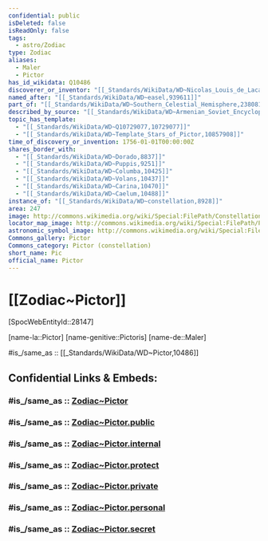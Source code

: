 ```yaml
---
confidential: public
isDeleted: false
isReadOnly: false
tags:
  - astro/Zodiac
type: Zodiac
aliases:
  - Maler
  - Pictor
has_id_wikidata: Q10486
discoverer_or_inventor: "[[_Standards/WikiData/WD~Nicolas_Louis_de_Lacaille,202703]]"
named_after: "[[_Standards/WikiData/WD~easel,939611]]"
part_of: "[[_Standards/WikiData/WD~Southern_Celestial_Hemisphere,2380815]]"
described_by_source: "[[_Standards/WikiData/WD~Armenian_Soviet_Encyclopedia,2657718]]"
topic_has_template:
  - "[[_Standards/WikiData/WD~Q10729077,10729077]]"
  - "[[_Standards/WikiData/WD~Template_Stars_of_Pictor,10857908]]"
time_of_discovery_or_invention: 1756-01-01T00:00:00Z
shares_border_with:
  - "[[_Standards/WikiData/WD~Dorado,8837]]"
  - "[[_Standards/WikiData/WD~Puppis,9251]]"
  - "[[_Standards/WikiData/WD~Columba,10425]]"
  - "[[_Standards/WikiData/WD~Volans,10437]]"
  - "[[_Standards/WikiData/WD~Carina,10470]]"
  - "[[_Standards/WikiData/WD~Caelum,10488]]"
instance_of: "[[_Standards/WikiData/WD~constellation,8928]]"
area: 247
image: http://commons.wikimedia.org/wiki/Special:FilePath/Constellation%20Pictor.jpg
locator_map_image: http://commons.wikimedia.org/wiki/Special:FilePath/Pictor%20constellation%20map.svg
astronomic_symbol_image: http://commons.wikimedia.org/wiki/Special:FilePath/Pictor%20symbol%20%28Moskowitz%2C%20variable%20width%29.svg
Commons_gallery: Pictor
Commons_category: Pictor (constellation)
short_name: Pic
official_name: Pictor
---
```


# [[Zodiac~Pictor]] 

[SpocWebEntityId::28147]

[name-la::Pictor]
[name-genitive::Pictoris]
[name-de::Maler]

#is_/same_as :: [[_Standards/WikiData/WD~Pictor,10486]] 

## Confidential Links & Embeds: 

### #is_/same_as :: [Zodiac~Pictor](/_Standards/Astronomy/Star~Constellation/Zodiac~Pictor.md) 

### #is_/same_as :: [Zodiac~Pictor.public](/_public/Astronomy/Star~Constellation/Zodiac~Pictor.public.md) 

### #is_/same_as :: [Zodiac~Pictor.internal](/_internal/Astronomy/Star~Constellation/Zodiac~Pictor.internal.md) 

### #is_/same_as :: [Zodiac~Pictor.protect](/_protect/Astronomy/Star~Constellation/Zodiac~Pictor.protect.md) 

### #is_/same_as :: [Zodiac~Pictor.private](/_private/Astronomy/Star~Constellation/Zodiac~Pictor.private.md) 

### #is_/same_as :: [Zodiac~Pictor.personal](/_personal/Astronomy/Star~Constellation/Zodiac~Pictor.personal.md) 

### #is_/same_as :: [Zodiac~Pictor.secret](/_secret/Astronomy/Star~Constellation/Zodiac~Pictor.secret.md)

